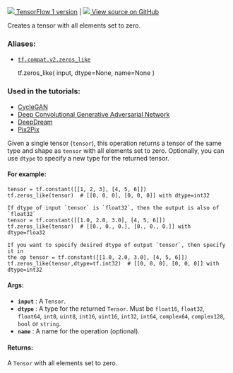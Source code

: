 [ ![](https://tensorflow.google.cn/images/tf_logo_32px.png) TensorFlow 1
version](/versions/r1.15/api_docs/python/tf/zeros_like) |  [
![](https://tensorflow.google.cn/images/GitHub-Mark-32px.png) View source on
GitHub
](https://github.com/tensorflow/tensorflow/blob/r2.0/tensorflow/python/ops/array_ops.py#L2397-L2435)  
  
  
Creates a tensor with all elements set to zero.

### Aliases:

  * [`tf.compat.v2.zeros_like`](/api_docs/python/tf/zeros_like)

    
    
    tf.zeros_like(
        input,
        dtype=None,
        name=None
    )
    

### Used in the tutorials:

  * [CycleGAN](https://tensorflow.google.cn/tutorials/generative/cyclegan)
  * [Deep Convolutional Generative Adversarial Network](https://tensorflow.google.cn/tutorials/generative/dcgan)
  * [DeepDream](https://tensorflow.google.cn/tutorials/generative/deepdream)
  * [Pix2Pix](https://tensorflow.google.cn/tutorials/generative/pix2pix)

Given a single tensor (`tensor`), this operation returns a tensor of the same
type and shape as `tensor` with all elements set to zero. Optionally, you can
use `dtype` to specify a new type for the returned tensor.

#### For example:

    
    
    tensor = tf.constant([[1, 2, 3], [4, 5, 6]])
    tf.zeros_like(tensor)  # [[0, 0, 0], [0, 0, 0]] with dtype=int32
    
    If dtype of input `tensor` is `float32`, then the output is also of `float32`
    tensor = tf.constant([[1.0, 2.0, 3.0], [4, 5, 6]])
    tf.zeros_like(tensor)  # [[0., 0., 0.], [0., 0., 0.]] with dtype=floa32
    
    If you want to specify desired dtype of output `tensor`, then specify it in
    the op tensor = tf.constant([[1.0, 2.0, 3.0], [4, 5, 6]])
    tf.zeros_like(tensor,dtype=tf.int32)  # [[0, 0, 0], [0, 0, 0]] with
    dtype=int32
    

#### Args:

  * **`input`** : A `Tensor`.
  * **`dtype`** : A type for the returned `Tensor`. Must be `float16`, `float32`, `float64`, `int8`, `uint8`, `int16`, `uint16`, `int32`, `int64`, `complex64`, `complex128`, `bool` or `string`.
  * **`name`** : A name for the operation (optional).

#### Returns:

A `Tensor` with all elements set to zero.

